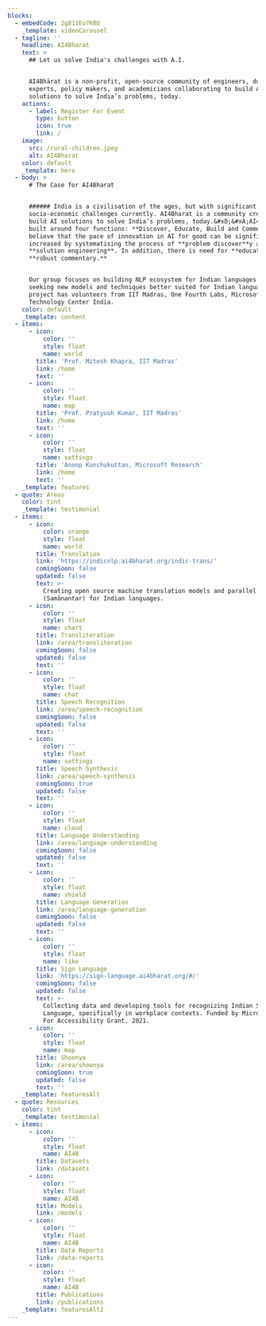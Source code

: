 ```yaml
---
blocks:
  - embedCode: 2g811Eo7K8U
    _template: videoCarousel
  - tagline: ''
    headline: AI4Bharat
    text: >
      ## Let us solve India's challenges with A.I.


      AI4Bhārat is a non-profit, open-source community of engineers, domain
      experts, policy makers, and academicians collaborating to build AI
      solutions to solve India’s problems, today.
    actions:
      - label: Register For Event
        type: button
        icon: true
        link: /
    image:
      src: /rural-children.jpeg
      alt: AI4Bharat
    color: default
    _template: hero
  - body: >
      # The Case for AI4Bharat


      ###### India is a civilisation of the ages, but with significant
      socio-economic challenges currently. AI4Bharat is a community created to
      build AI solutions to solve India’s problems, today.&#xD;&#xA;AI4Bharat is
      built around four functions: **Discover, Educate, Build and Comment**. We
      believe that the pace of innovation in AI for good can be significantly
      increased by systematising the process of **problem discover**y and
      **solution engineering**. In addition, there is need for **education** and
      **robust commentary.**


      Our group focuses on building NLP ecosystem for Indian languages and
      seeking new models and techniques better suited for Indian languages. Our
      project has volunteers from IIT Madras, One Fourth Labs, Microsoft Search
      Technology Center India.
    color: default
    _template: content
  - items:
      - icon:
          color: ''
          style: float
          name: world
        title: 'Prof. Mitesh Khapra, IIT Madras'
        link: /home
        text: ''
      - icon:
          color: ''
          style: float
          name: map
        title: 'Prof. Pratyush Kumar, IIT Madras'
        link: /home
        text: ''
      - icon:
          color: ''
          style: float
          name: settings
        title: 'Anoop Kunchukuttan, Microsoft Research'
        link: /home
        text: ''
    _template: features
  - quote: Areas
    color: tint
    _template: testimonial
  - items:
      - icon:
          color: orange
          style: float
          name: world
        title: Translation
        link: 'https://indicnlp.ai4bharat.org/indic-trans/'
        comingSoon: false
        updated: false
        text: >-
          Creating open source machine translation models and parallel corpora
          (Samānantar) for Indian languages.
      - icon:
          color: ''
          style: float
          name: chart
        title: Transliteration
        link: /area/transliteration
        comingSoon: false
        updated: false
        text: ''
      - icon:
          color: ''
          style: float
          name: chat
        title: Speech Recognition
        link: /area/speech-recognition
        comingSoon: false
        updated: false
        text: ''
      - icon:
          color: ''
          style: float
          name: settings
        title: Speech Synthesis
        link: /area/speech-synthesis
        comingSoon: true
        updated: false
        text: ''
      - icon:
          color: ''
          style: float
          name: cloud
        title: Language Understanding
        link: /area/language-understanding
        comingSoon: false
        updated: false
        text: ''
      - icon:
          color: ''
          style: float
          name: shield
        title: Language Generation
        link: /area/language-generation
        comingSoon: false
        updated: false
        text: ''
      - icon:
          color: ''
          style: float
          name: like
        title: Sign Language
        link: 'https://sign-language.ai4bharat.org/#/'
        comingSoon: false
        updated: false
        text: >-
          Collecting data and developing tools for recognizing Indian Sign
          Language, specifically in workplace contexts. Funded by Microsoft's AI
          For Accessibility Grant, 2021.
      - icon:
          color: ''
          style: float
          name: map
        title: Shoonya
        link: /area/shoonya
        comingSoon: true
        updated: false
        text: ''
    _template: featuresAlt
  - quote: Resources
    color: tint
    _template: testimonial
  - items:
      - icon:
          color: ''
          style: float
          name: AI4B
        title: Datasets
        link: /datasets
      - icon:
          color: ''
          style: float
          name: AI4B
        title: Models
        link: /models
      - icon:
          color: ''
          style: float
          name: AI4B
        title: Data Reports
        link: /data-reports
      - icon:
          color: ''
          style: float
          name: AI4B
        title: Publications
        link: /publications
    _template: featuresAlt2
---
```



